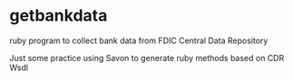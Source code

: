 # getbankdata
ruby program to collect bank data from FDIC Central Data Repository

Just some practice using Savon to generate ruby methods based on CDR Wsdl
